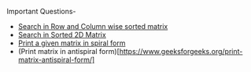 Important Questions-

- [Search in Row and Column wise sorted matrix](https://leetcode.com/problems/search-a-2d-matrix-ii/)
- [Search in Sorted 2D Matrix](https://leetcode.com/problems/search-a-2d-matrix/)
- [Print a given matrix in spiral form](https://practice.geeksforgeeks.org/problems/spirally-traversing-a-matrix-1587115621/1)
- (Print matrix in antispiral form)[https://www.geeksforgeeks.org/print-matrix-antispiral-form/]
